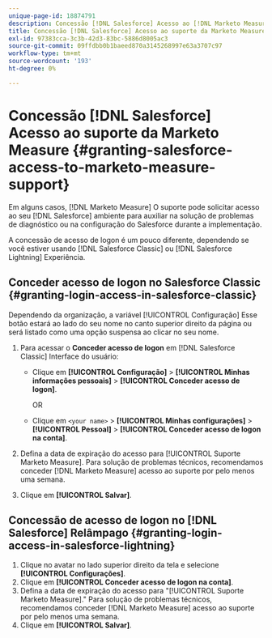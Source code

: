 ```yaml
---
unique-page-id: 18874791
description: Concessão [!DNL Salesforce] Acesso ao [!DNL Marketo Measure] Suporte - [!DNL Marketo Measure] - Documentação do produto
title: Concessão [!DNL Salesforce] Acesso ao suporte da Marketo Measure
exl-id: 97383cca-3c3b-42d3-83bc-5886d8005ac3
source-git-commit: 09ffdbb0b1baeed870a3145268997e63a3707c97
workflow-type: tm+mt
source-wordcount: '193'
ht-degree: 0%

---
```


# Concessão [!DNL Salesforce] Acesso ao suporte da Marketo Measure {#granting-salesforce-access-to-marketo-measure-support}

Em alguns casos, [!DNL Marketo Measure] O suporte pode solicitar acesso ao seu [!DNL Salesforce] ambiente para auxiliar na solução de problemas de diagnóstico ou na configuração do Salesforce durante a implementação.

A concessão de acesso de logon é um pouco diferente, dependendo se você estiver usando [!DNL Salesforce Classic] ou [!DNL Salesforce Lightning] Experiência.

## Conceder acesso de logon no Salesforce Classic {#granting-login-access-in-salesforce-classic}

Dependendo da organização, a variável [!UICONTROL Configuração] Esse botão estará ao lado do seu nome no canto superior direito da página ou será listado como uma opção suspensa ao clicar no seu nome.

1. Para acessar o **Conceder acesso de logon** em [!DNL Salesforce Classic] Interface do usuário:

   * Clique em **[!UICONTROL Configuração]** > **[!UICONTROL Minhas informações pessoais]** > **[!UICONTROL Conceder acesso de logon]**.

      OR

   * Clique em `<your name>` > **[!UICONTROL Minhas configurações]** > **[!UICONTROL Pessoal]** > **[!UICONTROL Conceder acesso de logon na conta]**.

1. Defina a data de expiração do acesso para [!UICONTROL Suporte Marketo Measure]. Para solução de problemas técnicos, recomendamos conceder [!DNL Marketo Measure] acesso ao suporte por pelo menos uma semana.
1. Clique em **[!UICONTROL Salvar]**.

## Concessão de acesso de logon no [!DNL Salesforce] Relâmpago {#granting-login-access-in-salesforce-lightning}

1. Clique no avatar no lado superior direito da tela e selecione **[!UICONTROL Configurações]**.
1. Clique em **[!UICONTROL Conceder acesso de logon na conta]**.
1. Defina a data de expiração do acesso para &quot;[!UICONTROL Suporte Marketo Measure].&quot; Para solução de problemas técnicos, recomendamos conceder [!DNL Marketo Measure] acesso ao suporte por pelo menos uma semana.
1. Clique em **[!UICONTROL Salvar]**.
